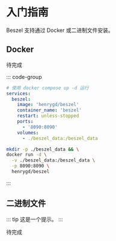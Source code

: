 # 入门指南

Beszel 支持通过 Docker 或二进制文件安装。

## Docker

待完成

::: code-group

```yaml [docker-compose.yml]
# 使用 docker compose up -d 运行
services:
  beszel:
    image: 'henrygd/beszel'
    container_name: 'beszel'
    restart: unless-stopped
    ports:
      - '8090:8090'
    volumes:
      - ./beszel_data:/beszel_data
```

```bash [docker run]
mkdir -p ./beszel_data && \
docker run -d \
  -v ./beszel_data:/beszel_data \
  -p 8090:8090 \
  henrygd/beszel
```

:::

## 二进制文件

::: tip
这是一个提示。
:::

待完成
